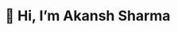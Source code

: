 # 👋 Hi, I’m Akansh Sharma

<!---![](https://komarev.com/ghpvc/?username=akansh02&color=green)

- 👀 I’m interested in **Machine Learning Algorithms**
- 🌱 I’m currently learning **Advance data analytics and Machine Learning**
- 💞️ I’m looking to collaborate on **Machine Learning**
- 📫 How to reach me **akansh.ds@gmail.com**

<!---
akansh02/akansh02 is a ✨ special ✨ repository because its `README.md` (this file) appears on your GitHub profile.
You can click the Preview link to take a look at your changes.
--->
